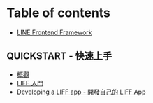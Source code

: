 # Table of contents

* [LINE Frontend Framework](README.md)

## QUICKSTART - 快速上手

* [概觀](quickstart-kuai-su-shang-shou/overview.md)
* [LIFF 入門](quickstart-kuai-su-shang-shou/getting-start.md)
* [Developing a LIFF app - 開發自己的 LIFF App](quickstart-kuai-su-shang-shou/developing-liff-apps.md)

